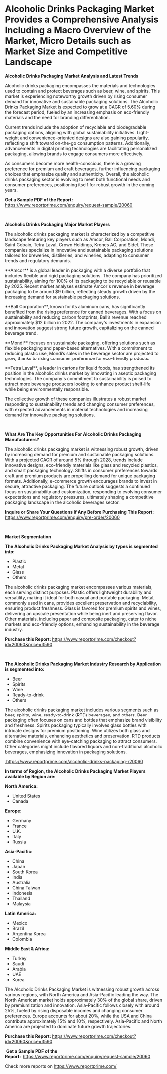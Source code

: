 <p><h1>Alcoholic Drinks Packaging Market Provides a Comprehensive Analysis Including a Macro Overview of the Market, Micro Details such as Market Size and Competitive Landscape</h1></p><p><strong>Alcoholic Drinks Packaging Market Analysis and Latest Trends</strong></p>
<p><p>Alcoholic drinks packaging encompasses the materials and technologies used to contain and protect beverages such as beer, wine, and spirits. This market is experiencing noteworthy growth driven by rising consumer demand for innovative and sustainable packaging solutions. The Alcoholic Drinks Packaging Market is expected to grow at a CAGR of 5.60% during the forecast period, fueled by an increasing emphasis on eco-friendly materials and the need for branding differentiation. </p><p>Current trends include the adoption of recyclable and biodegradable packaging options, aligning with global sustainability initiatives. Light-weight and convenience-oriented designs are also gaining popularity, reflecting a shift toward on-the-go consumption patterns. Additionally, advancements in digital printing technologies are facilitating personalized packaging, allowing brands to engage consumers more effectively.</p><p>As consumers become more health-conscious, there is a growing preference for premium and craft beverages, further influencing packaging choices that emphasize quality and authenticity. Overall, the alcoholic drinks packaging sector is evolving to meet both functional needs and consumer preferences, positioning itself for robust growth in the coming years.</p></p>
<p><strong>Get a Sample PDF of the Report:&nbsp;</strong> <a href="https://www.reportprime.com/enquiry/request-sample/20060?utm_campaign=2456&utm_medium=2&utm_source=Github&utm_content=ia&utm_term=20032025&utm_id=alcoholic-drinks-packaging">https://www.reportprime.com/enquiry/request-sample/20060</a></p>
<p>&nbsp;</p>
<p><strong>Alcoholic Drinks Packaging Major Market Players</strong></p>
<p><p>The alcoholic drinks packaging market is characterized by a competitive landscape featuring key players such as Amcor, Ball Corporation, Mondi, Saint Gobain, Tetra Laval, Crown Holdings, Krones AG, and Sidel. These companies specialize in innovative and sustainable packaging solutions tailored for breweries, distilleries, and wineries, adapting to consumer trends and regulatory demands.</p><p>**Amcor** is a global leader in packaging with a diverse portfolio that includes flexible and rigid packaging solutions. The company has prioritized sustainability, aiming for 100% of its packaging to be recyclable or reusable by 2025. Recent market analyses estimate Amcor's revenue in beverage packaging to be around $9 billion, reflecting steady growth driven by the increasing demand for sustainable packaging solutions.</p><p>**Ball Corporation**, known for its aluminum cans, has significantly benefited from the rising preference for canned beverages. With a focus on sustainability and reducing carbon footprints, Ball’s revenue reached approximately $12 billion in 2022. The company's investments in expansion and innovation suggest strong future growth, capitalizing on the canned beverage trend.</p><p>**Mondi** focuses on sustainable packaging, offering solutions such as flexible packaging and paper-based alternatives. With a commitment to reducing plastic use, Mondi’s sales in the beverage sector are projected to grow, thanks to rising consumer preference for eco-friendly products.</p><p>**Tetra Laval**, a leader in cartons for liquid foods, has strengthened its position in the alcoholic drinks market by innovating in aseptic packaging technologies. The company's commitment to sustainability is poised to attract more beverage producers looking to enhance product shelf-life while being environmentally responsible.</p><p>The collective growth of these companies illustrates a robust market responding to sustainability trends and changing consumer preferences, with expected advancements in material technologies and increasing demand for innovative packaging solutions.</p></p>
<p>&nbsp;</p>
<p><strong>What Are The Key Opportunities For Alcoholic Drinks Packaging Manufacturers?</strong></p>
<p><p>The alcoholic drinks packaging market is witnessing robust growth, driven by increasing demand for premium and sustainable packaging solutions. With a projected CAGR of around 5% through 2028, trends include innovative designs, eco-friendly materials like glass and recycled plastics, and smart packaging technology. Shifts in consumer preferences towards craft and premium products are propelling demand for unique packaging formats. Additionally, e-commerce growth encourages brands to invest in secure, attractive packaging. The future outlook suggests a continued focus on sustainability and customization, responding to evolving consumer expectations and regulatory pressures, ultimately shaping a competitive packaging landscape in the alcoholic beverages sector.</p></p>
<p><strong>Inquire or Share Your Questions If Any Before Purchasing This Report:</strong> <a href="https://www.reportprime.com/enquiry/pre-order/20060?utm_campaign=2456&utm_medium=2&utm_source=Github&utm_content=ia&utm_term=20032025&utm_id=alcoholic-drinks-packaging">https://www.reportprime.com/enquiry/pre-order/20060</a></p>
<p>&nbsp;</p>
<p><strong>Market Segmentation</strong></p>
<p><strong>The Alcoholic Drinks Packaging Market Analysis by types is segmented into:</strong></p>
<p><ul><li>Plastic</li><li>Metal</li><li>Glass</li><li>Others</li></ul></p>
<p><p>The alcoholic drinks packaging market encompasses various materials, each serving distinct purposes. Plastic offers lightweight durability and versatility, making it ideal for both casual and portable packaging. Metal, commonly used in cans, provides excellent preservation and recyclability, ensuring product freshness. Glass is favored for premium spirits and wines, delivering an upscale presentation while being inert and preserving flavor. Other materials, including paper and composite packaging, cater to niche markets and eco-friendly options, enhancing sustainability in the beverage industry.</p></p>
<p><strong>Purchase this Report:&nbsp;</strong><a href="https://www.reportprime.com/checkout?id=20060&price=3590&utm_campaign=2456&utm_medium=2&utm_source=Github&utm_content=ia&utm_term=20032025&utm_id=alcoholic-drinks-packaging">https://www.reportprime.com/checkout?id=20060&price=3590</a></p>
<p>&nbsp;</p>
<p><strong>The Alcoholic Drinks Packaging Market Industry Research by Application is segmented into:</strong></p>
<p><ul><li>Beer</li><li>Spirits</li><li>Wine</li><li>Ready-to-drink</li><li>Others</li></ul></p>
<p><p>The alcoholic drinks packaging market includes various segments such as beer, spirits, wine, ready-to-drink (RTD) beverages, and others. Beer packaging often focuses on cans and bottles that emphasize brand visibility and freshness. Spirits packaging typically involves glass bottles with intricate designs for premium positioning. Wine utilizes both glass and alternative materials, enhancing aesthetics and preservation. RTD products combine convenience with eye-catching packaging to attract consumers. Other categories might include flavored liquors and non-traditional alcoholic beverages, emphasizing innovation in packaging solutions.</p></p>
<p><a href="https://www.reportprime.com/alcoholic-drinks-packaging-r20060?utm_campaign=2456&utm_medium=2&utm_source=Github&utm_content=ia&utm_term=20032025&utm_id=alcoholic-drinks-packaging">&nbsp;https://www.reportprime.com/alcoholic-drinks-packaging-r20060</a></p>
<p><strong>In terms of Region, the Alcoholic Drinks Packaging Market Players available by Region are:</strong></p>
<p>
    <p> <strong> North America: </strong>
        <ul>
            <li>United States</li>
            <li>Canada</li>
        </ul>
        </p> 
    <p> <strong> Europe: </strong>
        <ul>
            <li>Germany</li>
            <li>France</li>
            <li>U.K.</li>
            <li>Italy</li>
            <li>Russia</li>
        </ul>
        </p> 
    <p> <strong> Asia-Pacific: </strong>
        <ul>
            <li>China</li>
            <li>Japan</li>
            <li>South Korea</li>
            <li>India</li>
            <li>Australia</li>
            <li>China Taiwan</li>
            <li>Indonesia</li>
            <li>Thailand</li>
            <li>Malaysia</li>
        </ul>
        </p> 
    <p> <strong> Latin America: </strong>
        <ul>
            <li>Mexico</li>
            <li>Brazil</li>
            <li>Argentina Korea</li>
            <li>Colombia</li>
        </ul>
        </p> 
    <p> <strong> Middle East & Africa: </strong>
        <ul>
            <li>Turkey</li>
            <li>Saudi</li>
            <li>Arabia</li>
            <li>UAE</li>
            <li>Korea</li>
        </ul>
    </p>
    </p>
<p><p>The Alcoholic Drinks Packaging Market is witnessing robust growth across various regions, with North America and Asia-Pacific leading the way. The North American market holds approximately 30% of the global share, driven by premiumization and innovation. Asia-Pacific follows closely with around 25%, fueled by rising disposable incomes and changing consumer preferences. Europe accounts for about 20%, while the USA and China contribute approximately 15% and 10%, respectively. Asia-Pacific and North America are projected to dominate future growth trajectories.</p></p>
<p><strong>Purchase this Report: </strong><a href="https://www.reportprime.com/checkout?id=20060&price=3590&utm_campaign=2456&utm_medium=2&utm_source=Github&utm_content=ia&utm_term=20032025&utm_id=alcoholic-drinks-packaging">https://www.reportprime.com/checkout?id=20060&price=3590</a></p>
<p>&nbsp;<strong>Get a Sample PDF of the Report:&nbsp;&nbsp;</strong><a href="https://www.reportprime.com/enquiry/request-sample/20060?utm_campaign=2456&utm_medium=2&utm_source=Github&utm_content=ia&utm_term=20032025&utm_id=alcoholic-drinks-packaging">https://www.reportprime.com/enquiry/request-sample/20060</a></p>
<p><strong></strong></p>
<p>Check more reports on <a href="https://www.reportprime.com/?utm_campaign=2456&utm_medium=2&utm_source=Github&utm_content=ia&utm_term=20032025&utm_id=alcoholic-drinks-packaging">https://www.reportprime.com/</a></p>